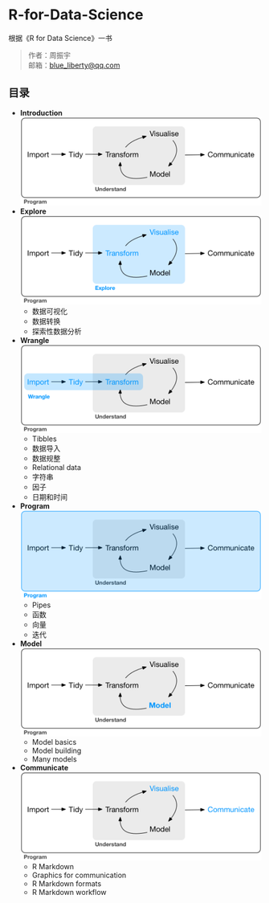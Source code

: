 # R-for-Data-Science
根据《R for Data Science》一书

> 作者：周振宇  
> 邮箱：blue_liberty@qq.com

## 目录
+ **Introduction**  
![](https://raw.githubusercontent.com/blueliberty/R-for-Data-Science/master/Pictures/data-science.png)
+ **Explore**  
![](https://raw.githubusercontent.com/blueliberty/R-for-Data-Science/master/Pictures/data-science-explore.png)
	+ 数据可视化
	+ 数据转换
	+ 探索性数据分析
+ **Wrangle**
![](https://raw.githubusercontent.com/blueliberty/R-for-Data-Science/master/Pictures/data-science-wrangle.png)
	+ Tibbles
	+ 数据导入
	+ 数据规整
	+ Relational data
	+ 字符串
	+ 因子
	+ 日期和时间
+ **Program**  
![](https://raw.githubusercontent.com/blueliberty/R-for-Data-Science/master/Pictures/data-science-program.png)
	+ Pipes
	+ 函数
	+ 向量
	+ 迭代
+ **Model**  
![](https://raw.githubusercontent.com/blueliberty/R-for-Data-Science/master/Pictures/data-science-model.png)
	+ Model basics
	+ Model building
	+ Many models
+ **Communicate**  
![](https://raw.githubusercontent.com/blueliberty/R-for-Data-Science/master/Pictures/data-science-communicate.png)
	+ R Markdown
	+ Graphics for communication
	+ R Markdown formats
	+ R Markdown workflow
